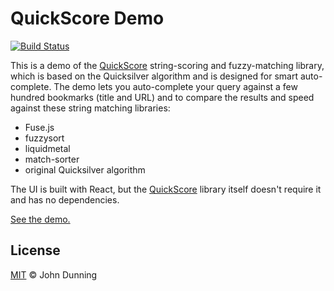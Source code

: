 # QuickScore Demo

[![Build Status][build-badge]][build]

This is a demo of the [QuickScore](https://github.com/fwextensions/quick-score) string-scoring and fuzzy-matching library, which is based on the Quicksilver algorithm and is designed for smart auto-complete.  The demo lets you auto-complete your query against a few hundred bookmarks (title and URL) and to compare the results and speed against these string matching libraries:

* Fuse.js
* fuzzysort
* liquidmetal
* match-sorter
* original Quicksilver algorithm

The UI is built with React, but the [QuickScore](https://github.com/fwextensions/quick-score) library itself doesn't require it and has no dependencies.

[See the demo.](https://fwextensions.github.io/quick-score-demo)


## License

[MIT](./LICENSE) © John Dunning


[build-badge]: https://img.shields.io/travis/com/fwextensions/quick-score-demo.svg?style=flat-square&branch=dev
[build]: https://travis-ci.com/fwextensions/quick-score-demo
